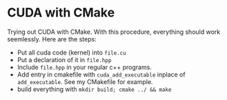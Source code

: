 # CUDA with CMake
Trying out CUDA with CMake. With this procedure, everything should work seemlessly. Here are the steps:
- Put all cuda code (kernel) into `file.cu`
- Put a declaration of it in `file.hpp`
- Include `file.hpp` in your regular c++ programs.
- Add entry in cmakefile with `cuda_add_executable` inplace of `add_executable`. See my CMakefile for example.
- build everything with `mkdir build; cmake ../ && make`
